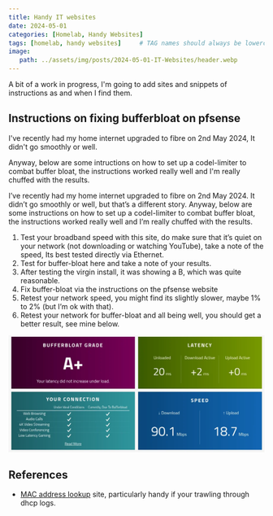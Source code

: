 ```yaml
---
title: Handy IT websites
date: 2024-05-01
categories: [Homelab, Handy Websites]
tags: [homelab, handy websites]     # TAG names should always be lowercase
image:
   path: ../assets/img/posts/2024-05-01-IT-Websites/header.webp
---
```


A bit of a work in progress, I'm going to add sites and snippets of instructions as and when I find them.

## Instructions on fixing bufferbloat on pfsense

I've recently had my home internet upgraded to fibre on 2nd May 2024, It didn't go smoothly or well.

Anyway, below are some intructions on how to set up a codel-limiter to combat buffer bloat, the instructions worked really well and I'm really chuffed with the results.

I’ve recently had my home internet upgraded to fibre on 2nd May 2024. It didn’t go smoothly or well, but that’s a different story.
Anyway, below are some instructions on how to set up a codel-limiter to combat buffer bloat, the instructions worked really well and I’m really chuffed with the results.

1. Test your broadband speed with this site, do make sure that it’s quiet on your network (not downloading or watching YouTube), take a note of the speed, Its best tested directly via Ethernet.
2. Test for buffer-bloat here and take a note of your results.
3. After testing the virgin install, it was showing a B, which was quite reasonable.
4. Fix buffer-bloat via the instructions on the pfsense website
5. Retest your network speed, you might find its slightly slower, maybe 1% to 2% (but I’m ok with that).
6. Retest your network for buffer-bloat and all being well, you should get a better result, see mine below.

![Bufferbloat Website](../assets/img/posts/2024-05-01-IT-Websites/Waveform-Bufferbloat-Website.webp)

## References

* [MAC address lookup](https://hwaddress.com/) site, particularly handy if your trawling through dhcp logs.

